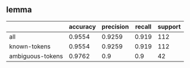 
## lemma

|                  | accuracy | precision | recall | support |
|------------------|----------|-----------|--------|---------|
| all              | 0.9554   | 0.9259    | 0.919  | 112     |
| known-tokens     | 0.9554   | 0.9259    | 0.919  | 112     |
| ambiguous-tokens | 0.9762   | 0.9       | 0.9    | 42      |

